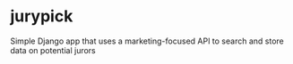 # jurypick

Simple Django app that uses a marketing-focused API to search and store data on potential jurors
